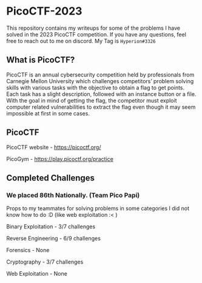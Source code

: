 # PicoCTF-2023
This repository contains my writeups for some of the problems I have solved in the 2023 PicoCTF competition. If you have any questions, feel free to reach out to me on discord. My Tag is `Hyperion#3326`

## What is PicoCTF?
PicoCTF is an annual cybersecurity competition held by professionals from Carnegie Mellon University which challenges competitors’ problem solving skills with various tasks with the objective to obtain a flag to get points. Each task has a slight description, followed with an instance button or a file. With the goal in mind of getting the flag, the competitor must exploit computer related vulnerabilities to extract the flag even though it may seem impossible at first in some cases.

## PicoCTF
PicoCTF website - https://picoctf.org/

PicoGym - https://play.picoctf.org/practice

## Completed Challenges

### We placed 86th Nationally. (Team Pico Papi)
Props to my teammates for solving problems in some categories I did not know how to do :D (like web exploitation :< )

Binary Exploitation - 3/7 challenges

Reverse Engineering - 6/9 challenges

Forensics - None

Cryptography - 3/7 challenges

Web Exploitation - None

